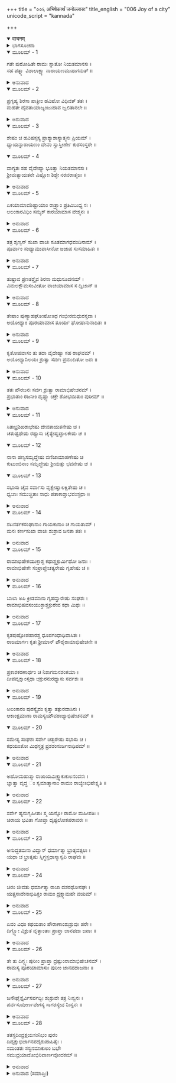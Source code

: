 +++
title = "००६ अभिषेकार्थं जनोल्लासः"
title_english = "006 Joy of a city"
unicode_script = "kannada"

+++
<details open><summary>वाचनम्</summary>

<div class="audioEmbed"  caption="श्रीराम-हरिसीताराममूर्ति-घनपाठिभ्यां वचनम्" src="https://archive.org/download/Ramayana-recitation-Sriram-harisItArAmamUrti-Ghanapaati-v2/Kanda_2/Kanda_2_AYK-006-Abhishekaartham_Janollasaha.mp3"></div>
</details>



<details><summary>ಭಾಗಸೂಚನಾ</summary>

ಸೀತಾಸಹಿತ ಶ್ರೀರಾಮನು ನಿಯಮವ್ರತವನ್ನು ಕೈಗೊಂಡುದು, ಹರ್ಷಭರಿತರಾದ ನಗರವಾಸಿಗಳು ಪುರವನ್ನು ಸಿಂಗರಿಸಿದುದು, ಶ್ರೀರಾಮನ ಪಟ್ಟಾಭಿಷೇಕಕ್ಕೆ ಒಪ್ಪಿದ ದಶರಥರಾಜನಿಗೆ ಅಯೋಧ್ಯಾಪುರ ನಿವಾಸಿಗಳ ಕೃತಜ್ಞತೆ
</details>

<details open><summary>ಮೂಲಮ್ - 1</summary>

ಗತೇ ಪುರೋಹಿತೇ ರಾಮಃ ಸ್ನಾತೋ ನಿಯತಮಾನಸಃ ।  
ಸಹ ಪತ್ನ್ಯಾ ವಿಶಾಲಾಕ್ಷ್ಯಾ ನಾರಾಯಣಮುಪಾಗಮತ್ ॥
</details>

<details><summary>ಅನುವಾದ</summary>

ಪುರೋಹಿತರು ಹೊರಟುಹೋದ ಬಳಿಕ ಮನಸ್ಸನ್ನು ಸಂಯಮದಲ್ಲಿ ಇಡುವ ಶ್ರೀರಾಮನು ಸ್ನಾನಮಾಡಿ ವಿಶಾಲ ಲೋಚನೆ ಪತ್ನೀ ಸೀತೆಯೊಂದಿಗೆ ಶ್ರೀನಾರಾಯಣನ ಉಪಾಸನೆಯನ್ನು ಪ್ರಾರಂಭಿಸಿದನು.॥1॥
</details>

<details open><summary>ಮೂಲಮ್ - 2</summary>

ಪ್ರಗೃಹ್ಯ ಶಿರಸಾ ಪಾತ್ರೀಂ ಹವಿಷೋ ವಿಧಿವತ್ ತತಃ ।  
ಮಹತೇ ದೈವತಾಯಾಜ್ಯಂಜುಹಾವ ಜ್ವಲಿತಾನಲೇ ॥
</details>

<details><summary>ಅನುವಾದ</summary>

ಅವನು ಹವಿಷ್ಯಪಾತ್ರಕ್ಕೆ ತಲೆಬಾಗಿ ನಮಸ್ಕರಿಸಿ, ಪ್ರಜ್ವಲಿತ ಅಗ್ನಿಯಲ್ಲಿ ಮಹಾನ್ ದೇವತೆಯ (ಶೇಷಶಾಯಿ ನಾರಾಯಣ) ಪ್ರಸನ್ನತೆಗಾಗಿ ವಿಧಿವತ್ತಾಗಿ ಹೋಮ ಮಾಡಿದನು.॥2॥
</details>

<details open><summary>ಮೂಲಮ್ - 3</summary>

ಶೇಷಂ ಚ ಹವಿಷಸ್ತಸ್ಯ ಪ್ರಾಶ್ಯಾಶಾಸ್ಯಾತ್ಮನಃ ಪ್ರಿಯಮ್ ।  
ಧ್ಯಾಯನ್ನಾರಾಯಣಂ ದೇವಂ ಸ್ವಾಸ್ತೀರ್ಣೇ ಕುಶಸಂಸ್ತರೇ ॥
</details>

<details open><summary>ಮೂಲಮ್ - 4</summary>

ವಾಗ್ಯತಃ ಸಹ ವೈದೇಹ್ಯಾ ಭೂತ್ವಾ ನಿಯತಮಾನಸಃ ।  
ಶ್ರೀಮತ್ಯಾಯತನೇ ವಿಷ್ಣೋಃ ಶಿಶ್ಯೇ ನರವರಾತ್ಮಜಃ ॥
</details>

<details><summary>ಅನುವಾದ</summary>

ಅನಂತರ ತನ್ನ ಪ್ರಿಯ ಮನೋರಥ ಸಿದ್ಧಿಗಾಗಿ ಸಂಕಲ್ಪ ಮಾಡಿ ಆ ಯಜ್ಞಶೇಷ ಹವಿಸ್ಸನ್ನು ಭಕ್ಷಿಸಿದನು. ಮನಸ್ಸನ್ನು ಸಂಯಮದಲ್ಲಿಟ್ಟು ಮೌನವಾಗಿ ರಾಜಕುಮಾರ ಶ್ರೀರಾಮನು ವಿದೇಹನಂದಿನೀ ಸೀತೆಯೊಂದಿಗೆ ಭಗವಾನ್ ವಿಷ್ಣುವಿನ ಸುಂದರ ಮಂದಿರದಲ್ಲಿ ಶ್ರೀಮನ್ನಾರಾಯಣನನ್ನು ಧ್ಯಾನಿಸುತ್ತಾ, ಅಲ್ಲಿ ಚೆನ್ನಾಗಿ ಹಾಸಿದ ದರ್ಭೆಯ ಚಾಪೆಯ ಮೇಲೆ ಮಲಗಿದನು.॥3-4॥
</details>

<details open><summary>ಮೂಲಮ್ - 5</summary>

ಏಕಯಾಮಾವಶಿಷ್ಟಾಯಾಂ ರಾತ್ರ್ಯಾಂ ಪ್ರತಿವಿಬುಧ್ಯ ಸಃ ।  
ಅಲಂಕಾರವಿಧಿಂ ಸಮ್ಯಕ್ ಕಾರಯಾಮಾಸ ವೇಶ್ಮನಃ ॥
</details>

<details><summary>ಅನುವಾದ</summary>

ಮೂರು ಜಾವ ಕಳೆದಾಗ ನಾಲ್ಕನೆಯ ಜಾವದಲ್ಲಿ ನಿದ್ದೆಯಿಂದ ಶ್ರೀರಾಮನು ಎದ್ದನು. ಆಗ ಅವನು ಸಭಾ ಮಂಟಪವನ್ನು ಅಲಂಕರಿಸಲು ಸೇವಕರಿಗೆ ಆಜ್ಞಾಪಿಸಿದನು.॥5॥
</details>

<details open><summary>ಮೂಲಮ್ - 6</summary>

ತತ್ರ ಶೃಣ್ವನ್ ಸುಖಾ ವಾಚಃ ಸೂತಮಾಗಧವಂದಿನಾಮ್ ।  
ಪೂರ್ವಾಂ ಸಂಧ್ಯಾಮುಪಾಸೀನೋ ಜಜಾಪ ಸುಸಮಾಹಿತಃ ॥
</details>

<details><summary>ಅನುವಾದ</summary>

ಅಲ್ಲಿ ಸೂತ, ಮಾಗಧ ಮತ್ತು ಬಂದಿಗಳ ಕಿವಿಗಿಂಪಾದ ಪರಾಕುಗಳನ್ನು ಕೇಳುತ್ತಾ ಶ್ರೀರಾಮನು ಪ್ರಾತಃಕಾಲದ ಸಂಧ್ಯಾವಂದನೆ ಮಾಡಿ, ಏಕಾಗ್ರಚಿತ್ತನಾಗಿ ಜಪಮಾಡತೊಡಗಿದನು.॥6॥
</details>

<details open><summary>ಮೂಲಮ್ - 7</summary>

ತುಷ್ಟಾವ ಪ್ರಣತಶ್ಚೈವ ಶಿರಸಾ ಮಧುಸೂದನಮ್ ।  
ವಿಮಲಕ್ಷೌಮಸಂವೀತೋ ವಾಚಯಾಮಾಸ ಸ ದ್ವಿಜಾನ್ ॥
</details>

<details><summary>ಅನುವಾದ</summary>

ಅನಂತರ ರೇಷ್ಮೆ ಪೀತಾಂಬರ ಧರಿಸಿದ ಶ್ರೀರಾಮನು ತಲೆಬಾಗಿ ಭಗವಾನ್ ಮಧುಸೂದನನಿಗೆ ವಂದಿಸಿ, ಅವನನ್ನು ಸ್ತೋತ್ರಮಾಡಿ, ಬ್ರಾಹ್ಮಣರಿಂದ ಸ್ವಸ್ತಿ ವಾಚನ ಮಾಡಿಸಿದನು.॥7॥
</details>

<details open><summary>ಮೂಲಮ್ - 8</summary>

ತೇಷಾಂ ಪುಣ್ಯಾಹಘೋಷೋಽಥ ಗಂಭೀರಮಧುರಸ್ತದಾ ।  
ಅಯೋಧ್ಯಾಂ ಪೂರಯಾಮಾಸ ತೂರ್ಯ ಘೋಷಾನುನಾದಿತಃ ॥
</details>

<details><summary>ಅನುವಾದ</summary>

ಆ ಬ್ರಾಹ್ಮಣರ ಪುಣ್ಯಾಹವಾಚನ ಸಂಬಂಧಿ ಗಂಭೀರ ಮತ್ತು ಮಧುರ ಮಂತ್ರ ಘೋಷವು ನಾನಾ ವಿಧದ ವಾದ್ಯಗಳ ಧ್ವನಿಯೊಂದಿಗೆ ಸೇರಿ ಅಯೋಧ್ಯೆಯಲ್ಲಿ ಎಲ್ಲೆಡೆ ಪ್ರತಿಧ್ವನಿಸಿತು.॥8॥
</details>

<details open><summary>ಮೂಲಮ್ - 9</summary>

ಕೃತೋಪವಾಸಂ ತು ತದಾ ವೈದೇಹ್ಯಾ ಸಹ ರಾಘವಮ್ ।  
ಅಯೋಧ್ಯಾನಿಲಯಃ ಶ್ರುತ್ವಾ ಸರ್ವಃ ಪ್ರಮುದಿತೋ ಜನಃ ॥
</details>

<details><summary>ಅನುವಾದ</summary>

ಆಗ ಅಯೋಧ್ಯಾ ನಿವಾಸಿ ಜನರು - ಶ್ರೀರಾಮಚಂದ್ರನು ಸೀತೆಯೊಂದಿಗೆ ಉಪವಾಸ ವ್ರತವನ್ನು ಪ್ರಾರಂಭಿಸಿರುವನು ಎಂದು ತಿಳಿದಾಗ ಅವರೆಲ್ಲರಿಗೂ ಬಹಳ ಸಂತೋಷವಾಯಿತು.॥9॥
</details>

<details open><summary>ಮೂಲಮ್ - 10</summary>

ತತಃ ಪೌರಜನಃ ಸರ್ವಃ ಶ್ರುತ್ವಾ ರಾಮಾಭಿಷೇಚನಮ್ ।  
ಪ್ರಭಾತಾಂ ರಜನೀಂ ದೃಷ್ಟ್ವಾ ಚಕ್ರೇ ಶೋಭಯಿತುಂ ಪುರೀಮ್ ॥
</details>

<details><summary>ಅನುವಾದ</summary>

ಬೆಳಗಾಗುತ್ತಲೇ ಶ್ರೀರಾಮನ ಪಟ್ಟಾಭಿಷೇಕದ ಸಮಾಚಾರ ಕೇಳಿದ ಸಮಸ್ತ ಪುರವಾಸಿಗಳು ಅಯೋಧ್ಯೆಯನ್ನು ಸಿಂಗರಿಸಲು ತೊಡಗಿದರು.॥10॥
</details>

<details open><summary>ಮೂಲಮ್ - 11</summary>

ಸಿತಾಭ್ರಶಿಖರಾಭೇಷು ದೇವತಾಯತನೇಷು ಚ ।  
ಚತುಷ್ಟಥೇಷು ರಥ್ಯಾಸು ಚೈತ್ಯೇಷ್ವಟ್ಟಾಲಕೇಷು ಚ ॥
</details>

<details open><summary>ಮೂಲಮ್ - 12</summary>

ನಾನಾ ಪಣ್ಯಸಮೃದ್ಧೇಷು ವಣಿಜಾಮಾಪಣೇಷು ಚ  
ಕುಟುಂಬಿನಾಂ ಸಮೃದ್ಧೇಷು ಶ್ರೀಮತ್ಸು ಭವನೇಷು ಚ ॥
</details>

<details open><summary>ಮೂಲಮ್ - 13</summary>

ಸಭಾಸು ಚೈವ ಸರ್ವಾಸು ವೃಕ್ಷೇಷ್ವಾಲಕ್ಷಿತೇಷು ಚ ।  
ಧ್ವಜಾಃ ಸಮುಚ್ಛ್ರಿತಾಃ ಸಾಧು ಪತಾಕಾಶ್ಚಾಭವಂಸ್ತಥಾ ॥
</details>

<details><summary>ಅನುವಾದ</summary>

ಬಿಳಿಯ ಮೋಡಗಳಂತೆ ಶುಭ್ರವಾದ ಕಾಂತಿಯುಕ್ತ ಗಗನಚುಂಬಿ ಶಿಖರಗಳಿಂದ ಕೂಡಿದ್ದ ದೇವಾಲಯಗಳ ಮೇಲೆ, ನಾಲ್ಕು ರಸ್ತೆಗಳು ಕೂಡುವ ಚೌಕಗಳಲ್ಲಿ, ರಾಜ ಬೀದಿಗಳಲ್ಲಿ, ದೇವವೃಕ್ಷಗಳಲ್ಲಿ, ಸಮಸ್ತ ಸಭಾ ಗೃಹಗಳಲ್ಲಿ, ಮಾಳಿಗೆಗಳಲ್ಲಿ, ಅಂಗಡೀ ಬೀದಿಯ ವೈಶ್ಯರ ದೊಡ್ಡ-ದೊಡ್ಡ ಅಂಗಡಿಗಳ ಮೇಲೆ, ಗೃಹಸ್ಥರ ಸುಂದರ ಸಮೃದ್ಧಶಾಲೀ ಭವನಗಳ ಮೇಲೆ, ಎತ್ತರವಾದ ವೃಕ್ಷಗಳ ಮೇಲೆ ಧ್ವಜಗಳನ್ನು, ಪತಾಕೆಗಳನ್ನು ಹಾರಿಸಲಾಯಿತು.॥11-13॥
</details>

<details open><summary>ಮೂಲಮ್ - 14</summary>

ನಟನರ್ತಕಸಂಘಾನಾಂ ಗಾಯಕಾನಾಂ ಚ ಗಾಯತಾಮ್ ।  
ಮನಃ ಕರ್ಣಸುಖಾ ವಾಚಃ ಶುಶ್ರಾವ ಜನತಾ ತತಃ ॥
</details>

<details><summary>ಅನುವಾದ</summary>

ಆಗ ಎಲ್ಲೆಡೆ ನಟರು, ನರ್ತಕರ ಸಮೂಹಗಳು, ಗಾಯಕರು ಪ್ರದರ್ಶಿಸುತ್ತಿದ್ದ ತಮ್ಮ ಕಲೆಯಿಂದ ಅಲ್ಲಿಯ ಜನರ ಮನಸ್ಸಿಗೆ ಆಹ್ಲಾದನ್ನೂ, ಶ್ರವಣ ಸುಖವನ್ನು ನೀಡುತ್ತಿದ್ದರು.॥14॥
</details>

<details open><summary>ಮೂಲಮ್ - 15</summary>

ರಾಮಾಭಿಷೇಕಯುಕ್ತಾಶ್ಚ ಕಥಾಶ್ಚಕ್ರುರ್ಮಿಥೋ ಜನಾಃ ।  
ರಾಮಾಭಿಷೇಕೇ ಸಂಪ್ರಾಪ್ತೇಚತ್ವರೇಷು ಗೃಹೇಷು ಚ ॥
</details>

<details><summary>ಅನುವಾದ</summary>

ಶ್ರೀರಾಮನ ಪಟ್ಟಾಭಿಷೇಕದ ಶುಭ ಅವಕಾಶ ಪ್ರಾಪ್ತವಾದಾಗ ಎಲ್ಲ ಪ್ರಜಾಜನರು ಕೂಡುರಸ್ತೆಗಳಲ್ಲಿ ಮತ್ತು ಮನೆಗಳಲ್ಲಿಯೂ ಪರಸ್ಪರ ಶ್ರೀರಾಮನ ಪಟ್ಟಾಭಿಷೇಕದ ಚರ್ಚೆಯನ್ನೇ ಮಾಡುತ್ತಿದ್ದರು.॥15॥
</details>

<details open><summary>ಮೂಲಮ್ - 16</summary>

ಬಾಲಾ ಅಪಿ ಕ್ರೀಡಮಾನಾ ಗೃಹದ್ವಾರೇಷು ಸಂಘಶಃ ।  
ರಾಮಾಭಿಷವಸಂಯುಕ್ತಾಶ್ಚಕ್ರುರೇವ ಕಥಾ ಮಿಥಃ ॥
</details>

<details><summary>ಅನುವಾದ</summary>

ಮನೆಗಳ ಅಂಗಳಗಳಲ್ಲಿ ಆಡುತ್ತಿದ್ದ ಬಾಲಕರ ಗುಂಪುಗಳೂ ಕೂಡ ಪರಸ್ಪರ ಶ್ರೀರಾಮನ ಪಟ್ಟಾಭಿಷೇಕದ ಮಾತುಗಳನ್ನೇ ಆಡುತ್ತಿದ್ದರು.॥16॥
</details>

<details open><summary>ಮೂಲಮ್ - 17</summary>

ಕೃತಪುಷ್ಪೋಪಹಾರಶ್ಚ ಧೂಪಗಂಧಾಧಿವಾಸಿತಃ ।  
ರಾಜಮಾರ್ಗಃ ಕೃತಃ ಶ್ರೀಮಾನ್ ಪೌರೈರಾಮಾಭಿಷೇಚನೇ ॥
</details>

<details><summary>ಅನುವಾದ</summary>

ಪುರವಾಸಿಗಳು ಶ್ರೀರಾಮನ ಪಟ್ಟಾಭಿಷೇಕದ ಸಮಯ ರಾಜಮಾರ್ಗಗಳಲ್ಲಿ ಹೂವುಗಳ ಚೆಲ್ಲಿ, ಎಲ್ಲೆಡೆ ಧೂಪದ ಸುಗಂಧವನ್ನು ಬೀರಿ, ಅವರು ರಾಜಬೀದಿಯನ್ನು ಬಹಳ ಸುಂದರವಾಗಿ ಸಿಂಗರಿಸಿದರು.॥17॥
</details>

<details open><summary>ಮೂಲಮ್ - 18</summary>

ಪ್ರಕಾಶಕರಣಾರ್ಥಂ ಚ ನಿಶಾಗಮನಶಂಕಯಾ ।  
ದೀಪವೃಕ್ಷಾಂಸ್ತಥಾ ಚಕ್ರುರನುರಥ್ಯಾಸು ಸರ್ವಶಃ ॥
</details>

<details><summary>ಅನುವಾದ</summary>

ರಾಜ್ಯಾಭಿಷೇಕವು ಮುಗಿದಾಗ ರಾತ್ರೆಯಾಗಬಹುದೆಂದು ಎಣಿಸಿ ಪುರವಾಸಿಗಳು ಎಲ್ಲ ರಸ್ತೆಗಳ ಇಕ್ಕೆಲಗಳಲ್ಲಿ ಸಾಲು ಮರಗಳಂತೆ ಬೆಳಿಕಿನ ವ್ಯವಸ್ಥೆಗಾಗಿ ದೀಪಸ್ತಂಭಗಳನ್ನು ನಿಲ್ಲಿಸಿದರು.॥18॥
</details>

<details open><summary>ಮೂಲಮ್ - 19</summary>

ಅಲಂಕಾರಂ ಪುರಸ್ಯೈವಂ ಕೃತ್ವಾ ತತ್ಪುರವಾಸಿನಃ ।  
ಆಕಾಂಕ್ಷಮಾಣಾ ರಾಮಸ್ಯಯೌವರಾಜ್ಯಾಭಿಷೇಚನಮ್ ॥
</details>

<details open><summary>ಮೂಲಮ್ - 20</summary>

ಸಮೇತ್ಯ ಸಂಘಶಃ ಸರ್ವೇ ಚತ್ವರೇಷು ಸಭಾಸು ಚ ।  
ಕಥಯಂತೋ ಮಿಥಸ್ತತ್ರ ಪ್ರಶಶಂಸುರ್ಜನಾಧಿಪಮ್ ॥
</details>

<details><summary>ಅನುವಾದ</summary>

ಈ ಪ್ರಕಾರ ನಗರವನ್ನು ಅಲಂಕರಿಸಿ ಶ್ರೀರಾಮನು ಯುವರಾಜನಾಗಬೇಕೆಂದು ಬಯಸುವ ಸಮಸ್ತ ನಗರ ವಾಸಿಗಳು ಚೌಕಗಳಲ್ಲಿ ಮತ್ತು ಸಭಾಗೃಹಗಳಲ್ಲಿ ಗುಂಪು-ಗುಂಪಾಗಿ ಒಂದಾಗಿ ಪರಸ್ಪರ ಮಾತುಗಳನ್ನಾಡುತ್ತಾ ಮಹಾರಾಜನನ್ನು ಪ್ರಶಂಸಿಸ ತೊಡಗಿದರು.॥19-20॥
</details>

<details open><summary>ಮೂಲಮ್ - 21</summary>

ಅಹೋಮಹಾತ್ಮಾ ರಾಜಾಯಮಿಕ್ಷ್ವಾಕುಕುಲನಂದನಃ ।  
ಜ್ಞಾತ್ವಾ ವೃದ್ಧ ಂ ಸ್ವಮಾತ್ಮಾನಾಂ ರಾಮಂ ರಾಜ್ಯೇಽಭಿಷೇಕ್ಷ್ಯತಿ ॥
</details>

<details><summary>ಅನುವಾದ</summary>

ಅಯ್ಯಾ! ಇಕ್ಷ್ವಾಕು ಕುಲನಂದನ ಈ ರಾಜಾದಶರಥನು ಬಹಳ ಧರ್ಮಾತ್ಮನಾಗಿದ್ದಾನೆ. ತಾನು ಮುದುಕನಾದೆ ಎಂದು ತಿಳಿದು ಶ್ರೀರಾಮನಿಗೆ ಪಟ್ಟಕಟ್ಟಲು ಹೊರಟಿರುವನು.॥21॥
</details>

<details open><summary>ಮೂಲಮ್ - 22</summary>

ಸರ್ವೇ ಹ್ಯನುಗೃಹೀತಾಃ ಸ್ಮ ಯನ್ನೋ ರಾಮೋ ಮಹೀಪತಿಃ ।  
ಚಿರಾಯ ಭವಿತಾ ಗೋಪ್ತಾ ದೃಷ್ಟಲೋಕಪರಾವರಃ ॥
</details>

<details><summary>ಅನುವಾದ</summary>

ಶ್ರೀರಾಮಚಂದ್ರನು ನಮಗೆ ರಾಜನಾಗಿ ಚಿರಕಾಲ ನಮ್ಮನ್ನು ರಕ್ಷಿಸುತ್ತಾ ಇರುವನು, ಇದರಲ್ಲಿ ಭಗವಂತನೇ ನಮ್ಮ ಮೇಲೆ ಅನುಗ್ರಹಿಸಿರುವನು; ಏಕೆಂದರೆ ಅವನು ಜನರ ಒಳಿತು-ಕೆಡುಕುಗಳನ್ನು ಚೆನ್ನಾಗಿ ತಿಳಿದಿರುವನು.॥22॥
</details>

<details open><summary>ಮೂಲಮ್ - 23</summary>

ಅನುದ್ಧತಮನಾ ವಿದ್ವಾನ್ ಧರ್ಮಾತ್ಮಾ ಭ್ರಾತೃವತ್ಸಲಃ ।  
ಯಥಾ ಚ ಭ್ರಾತೃಷು ಸ್ನಿಗ್ಧಸ್ತಥಾಸ್ಮಾಸ್ವಪಿ ರಾಘವಃ ॥
</details>

<details><summary>ಅನುವಾದ</summary>

ಶ್ರೀರಾಮನ ಮನಸ್ಸು ಎಂದೂ ಉದ್ಧತವಾಗುವುದಿಲ್ಲ. ಅವನು ವಿದ್ವಾಂಸನೂ, ಧರ್ಮಾತ್ಮನೂ, ಸಹೋದರರ ಮೇಲೆ ಸ್ನೇಹವನ್ನಿಡುವವನೂ ಆಗಿದ್ದಾನೆ. ಅವನಿಗೆ ಸಹೋದರರ ಮೇಲೆ ಪ್ರೇಮ ಇರುವಂತೆಯೇ ನಮ್ಮ ಮೇಲೆಯೂ ಪ್ರೇಮವಿದೆ.॥23॥
</details>

<details open><summary>ಮೂಲಮ್ - 24</summary>

ಚಿರಂ ಜೀವತು ಧರ್ಮಾತ್ಮಾ ರಾಜಾ ದಶರಥೋನಘಃ ।  
ಯತ್ಪ್ರಸಾದೇನಾಭಿಷಿಕ್ತಂ ರಾಮಂ ದ್ರಕ್ಷ್ಯಾಮಹೇ ವಯಮ್ ॥
</details>

<details><summary>ಅನುವಾದ</summary>

ಧರ್ಮಾತ್ಮಾ ಹಾಗೂ ಪುಣ್ಯಾತ್ಮನಾದ ದಶರಥ ರಾಜನು ಚಿರಕಾಲ ಜೀವಿಸಿರಲಿ. ಅವನ ಕೃಪೆಯಿಂದ ನಮಗೆ ಶ್ರೀರಾಮನ ಪಟ್ಟಾಭಿಷೇಕದ ದರ್ಶನ ಸುಲಭವಾಯಿತು.॥24॥
</details>

<details open><summary>ಮೂಲಮ್ - 25</summary>

ಏವಂ ವಿಧಂ ಕಥಯತಾಂ ಪೌರಾಣಾಂಶುಶ್ರುವುಃ ಪರೇ ।  
ದಿಗ್ಭ್ಯೋ ವಿಶ್ರುತ ವೃತ್ತಾಂತಾಃ ಪ್ರಾಪ್ತಾ ಜಾನಪದಾ ಜನಾಃ ॥
</details>

<details><summary>ಅನುವಾದ</summary>

ಪಟ್ಟಾಭಿಷೇಕದ ವೃತ್ತಾಂತ ಕೇಳಿ ನಾನಾ ದಿಕ್ಕುಗಳಿಂದ ಅನೇಕ ದೇಶಗಳ ಜನರು ಅಲ್ಲಿಗೆ ಬಂದಿದ್ದರು. ಅವರೆಲ್ಲರೂ ಪ್ರಜಾ ಜನರು ಆಡುತ್ತಿರುವ ಎಲ್ಲ ಮಾತುಗಳನ್ನು ಕೇಳುತ್ತಿದ್ದರು.॥25॥
</details>

<details open><summary>ಮೂಲಮ್ - 26</summary>

ತೇ ತು ದಿಗ್ಭ್ಯಃ ಪುರೀಂ ಪ್ರಾಪ್ತಾ ದ್ರಷ್ಟುಂರಾಮಾಭಿಷೇಚನಮ್ ।  
ರಾಮಸ್ಯ ಪೂರಯಾಮಾಸುಃ ಪುರೀಂ ಜಾನಪದಾಜನಾಃ ॥
</details>

<details><summary>ಅನುವಾದ</summary>

ಅವರೆಲ್ಲರೂ ಶ್ರೀರಾಮನ ಪಟ್ಟಾಭಿಷೇಕವನ್ನು ನೋಡಲಿಕ್ಕಾಗಿ ಅನೇಕ ಕಡೆಗಳಿಂದ ಅಯೋಧ್ಯೆಗೆ ಬಂದಿದ್ದರು. ಆ ನಾಗರಿಕ ಜನರು ಶ್ರೀರಾಮಪುರಿಯನ್ನು ತಮ್ಮ ಉಪಸ್ಥಿತಿಯಿಂದ ತುಂಬಿ ಬಿಟ್ಟಿದ್ದರು.॥26॥
</details>

<details open><summary>ಮೂಲಮ್ - 27</summary>

ಜನೌಘೈಸ್ತೈರ್ವಿಸರ್ಪದ್ಭಿಃ ಶುಶ್ರುವೇ ತತ್ರ ನಿಃಸ್ವನಃ ।  
ಪರ್ವಸೂದೀರ್ಣವೇಗಸ್ಯ ಸಾಗರಸ್ಯೇವ ನಿಃಸ್ವನಃ ॥
</details>

<details><summary>ಅನುವಾದ</summary>

ಅಲ್ಲಿ ನೆರೆದ ಮನುಷ್ಯರು ಮಾಡುತ್ತಿದ್ದ ಗದ್ದಲವು ಪೌರ್ಣಮಿ-ಅಮಾವಾಸ್ಯೆಗೆ ಉಕ್ಕುವ ಸಮುದ್ರದ ಗರ್ಜನೆಯಂತೆ ಕೇಳಿಬರುತ್ತಿತ್ತು.॥27॥
</details>

<details open><summary>ಮೂಲಮ್ - 28</summary>

ತತಸ್ತದಿಂದ್ರಕ್ಷಯಸಂನಿಭಂ ಪುರಂ  
ದಿದೃಕ್ಷುಭಿರ್ಜಾನಪದೈರುಪಾಹಿತೈಃ ।  
ಸಮಂತತಃ ಸಸ್ವನಮಾಕುಲಂ ಬಭೌ  
ಸಮುದ್ರಯಾದೋಭಿರಿವಾರ್ಣವೋದಕಮ್ ॥
</details>

<details><summary>ಅನುವಾದ</summary>

ಆಗ ಶ್ರೀರಾಮನ ಪಟ್ಟಾಭಿಷೇಕ ಉತ್ಸವವನ್ನು ನೋಡಲು ಬಂದಿರುವ ಪುರವಾಸೀ ಜನರಿಂದ ಎಲ್ಲೆಡೆ ತುಂಬಿದ ಆ ಇಂದ್ರಪುರಿ ಯಂತಿರುವ ನಗರವು ಅತ್ಯಂತ ಕೋಲಾಹಲಪೂರ್ಣವಾದ್ದರಿಂದ. ಮೀನು, ಮೊಸಳೆ, ತಿಮಿಂಗಿಲ ಮುಂತಾದ ಜಲ-ಜಂತುಗಳಿಂದ ತುಂಬಿ ತುಳುಕುವ ಮಹಾಸಾಗರದಂತೆ ಕಂಡುಬರುತ್ತಿತ್ತು.॥28॥
</details>

<details><summary>ಅನುವಾದ (ಸಮಾಪ್ತಿಃ)</summary>

ವಾಲ್ಮೀಕಿ ವಿರಚಿತ ಆರ್ಷ ರಾಮಾಯಣ ಆದಿಕಾವ್ಯದ ಅಯೋಧ್ಯಾಕಾಂಡದಲ್ಲಿ ಆರನೆಯ ಸರ್ಗ ಪೂರ್ಣವಾಯಿತು. ॥6॥
</details>
